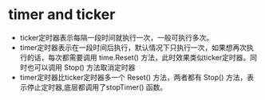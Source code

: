 # timer and ticker

* ticker定时器表示每隔一段时间就执行一次，一般可执行多次。
* timer定时器表示在一段时间后执行，默认情况下只执行一次，如果想再次执行的话，每次都需要调用 time.Reset() 方法，此时效果类似ticker定时器。同时也可以调用 Stop() 方法取消定时器
* timer定时器比ticker定时器多一个 Reset() 方法，两者都有 Stop() 方法，表示停止定时器,底层都调用了stopTimer() 函数。
